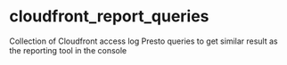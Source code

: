 # cloudfront_report_queries
Collection of Cloudfront access log Presto queries to get similar result as the reporting tool in the console
